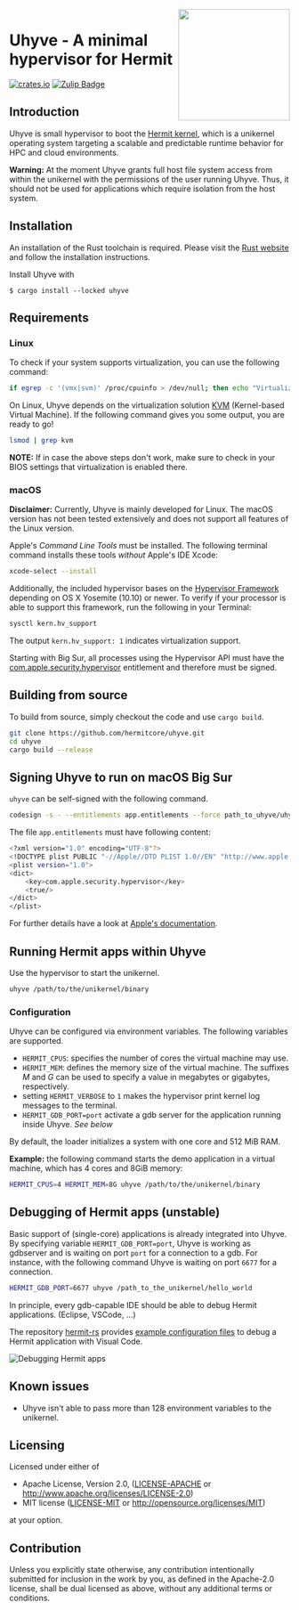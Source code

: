 <img width="200" align="right" src="img/uhyve.svg" />

# Uhyve - A minimal hypervisor for Hermit

[![crates.io](https://img.shields.io/crates/v/uhyve.svg)](https://crates.io/crates/uhyve)
[![Zulip Badge](https://img.shields.io/badge/chat-hermit-57A37C?logo=zulip)](https://hermit.zulipchat.com/)

## Introduction

Uhyve is small hypervisor to boot the [Hermit kernel](https://github.com/hermitcore/kernel), which  is a unikernel operating system targeting a scalable and predictable runtime behavior for HPC and cloud environments.

**Warning:** At the moment Uhyve grants full host file system access from within the unikernel with the permissions of the user running Uhyve.
Thus, it should not be used for applications which require isolation from the host system.

## Installation

An installation of the Rust toolchain is required.
Please visit the [Rust website](https://www.rust-lang.org/) and follow the installation instructions.

Install Uhyve with

```console
$ cargo install --locked uhyve
```

## Requirements

### Linux

To check if your system supports virtualization, you can use the following command:

```sh
if egrep -c '(vmx|svm)' /proc/cpuinfo > /dev/null; then echo "Virtualization support found"; fi
```

On Linux, Uhyve depends on the virtualization solution [KVM](https://www.linux-kvm.org/page/Main_Page) (Kernel-based Virtual Machine).
If the following command gives you some output, you are ready to go!

```sh
lsmod | grep kvm
```

**NOTE:** If in case the above steps don't work, make sure to check in your BIOS settings that virtualization is enabled there.

### macOS

**Disclaimer:** Currently, Uhyve is mainly developed for Linux.
The macOS version has not been tested extensively and does not support all features of the Linux version.

Apple's *Command Line Tools* must be installed.
The following terminal command installs these tools *without* Apple's IDE Xcode:

```sh
xcode-select --install
```

Additionally, the included hypervisor bases on the [Hypervisor Framework](https://developer.apple.com/documentation/hypervisor) depending on OS X Yosemite (10.10) or newer.
To verify if your processor is able to support this framework, run the following in your Terminal:

```sh
sysctl kern.hv_support
```

The output `kern.hv_support: 1` indicates virtualization support.

Starting with Big Sur, all processes using the Hypervisor API must have the [com.apple.security.hypervisor](https://developer.apple.com/documentation/Hypervisor) entitlement and therefore must be signed.

## Building from source

To build from source, simply checkout the code and use `cargo build`.

```sh
git clone https://github.com/hermitcore/uhyve.git
cd uhyve
cargo build --release
```

## Signing Uhyve to run on macOS Big Sur

`uhyve` can be self-signed with the following command.

```sh
codesign -s - --entitlements app.entitlements --force path_to_uhyve/uhyve
```

The file `app.entitlements` must have following content:

```sh
<?xml version="1.0" encoding="UTF-8"?>
<!DOCTYPE plist PUBLIC "-//Apple//DTD PLIST 1.0//EN" "http://www.apple.com/DTDs/PropertyList-1.0.dtd">
<plist version="1.0">
<dict>
    <key>com.apple.security.hypervisor</key>
    <true/>
</dict>
</plist>
```

For further details have a look at [Apple's documentation](https://developer.apple.com/documentation/bundleresources/entitlements/com_apple_security_hypervisor).

## Running Hermit apps within Uhyve

Use the hypervisor to start the unikernel.
```sh
uhyve /path/to/the/unikernel/binary
```

### Configuration

Uhyve can be configured via environment variables.
The following variables are supported.

- `HERMIT_CPUS`: specifies the number of cores the virtual machine may use.
- `HERMIT_MEM`: defines the memory size of the virtual machine. The suffixes *M* and *G* can be used to specify a value in megabytes or gigabytes, respectively.
- setting `HERMIT_VERBOSE` to `1` makes the hypervisor print kernel log messages to the terminal.
- `HERMIT_GDB_PORT=port` activate a gdb server for the application running inside Uhyve. _See below_

By default, the loader initializes a system with one core and 512 MiB RAM.

**Example:** the following command starts the demo application in a virtual machine, which has 4 cores and 8GiB memory:

```bash
HERMIT_CPUS=4 HERMIT_MEM=8G uhyve /path/to/the/unikernel/binary
```

## Debugging of Hermit apps (unstable)

Basic support of (single-core) applications is already integrated into Uhyve.
By specifying variable `HERMIT_GDB_PORT=port`, Uhyve is working as gdbserver and is waiting on port `port` for a connection to a gdb.
For instance, with the following command Uhyve is waiting on port `6677` for a connection.

```bash
HERMIT_GDB_PORT=6677 uhyve /path_to_the_unikernel/hello_world
```

In principle, every gdb-capable IDE should be able to debug Hermit applications. (Eclipse, VSCode, ...)

The repository [hermit-rs](https://github.com/hermitcore/hermit-rs) provides [example configuration files](https://github.com/hermitcore/hermit-rs/tree/master/.vscode) to debug a Hermit application with Visual Code.

![Debugging Hermit apps](img/vs_code.png)

## Known issues

 * Uhyve isn't able to pass more than 128 environment variables to the unikernel.

## Licensing

Licensed under either of

 * Apache License, Version 2.0, ([LICENSE-APACHE](LICENSE-APACHE) or http://www.apache.org/licenses/LICENSE-2.0)
 * MIT license ([LICENSE-MIT](LICENSE-MIT) or http://opensource.org/licenses/MIT)

at your option.

## Contribution

Unless you explicitly state otherwise, any contribution intentionally submitted for inclusion in the work by you, as defined in the Apache-2.0 license, shall be dual licensed as above, without any additional terms or conditions.
